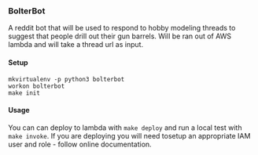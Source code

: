 ### BolterBot

A reddit bot that will be used to respond to hobby modeling threads to suggest that people drill out their gun barrels. Will be ran out of AWS lambda and will take a thread url as input.

#### Setup

```
mkvirtualenv -p python3 bolterbot
workon bolterbot
make init
```

#### Usage

You can can deploy to lambda with `make deploy` and run a local test with `make invoke`. If you are deploying you will need tosetup an appropriate IAM user and role - follow online documentation.
